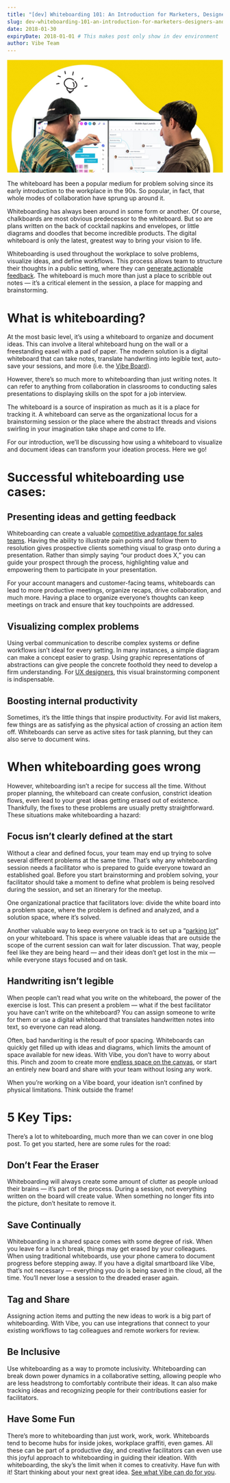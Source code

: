 ```yaml
---
title: "[dev] Whiteboarding 101: An Introduction for Marketers, Designers, and Innovators"
slug: dev-whiteboarding-101-an-introduction-for-marketers-designers-and-innovators
date: 2018-01-30
expiryDate: 2018-01-01 # This makes post only show in dev environment
author: Vibe Team
---
```


![](cover.jpg)

The whiteboard has been a popular medium for problem solving since its early introduction to the workplace in the 90s. So popular, in fact, that whole modes of collaboration have sprung up around it.

Whiteboarding has always been around in some form or another. Of course, chalkboards are most obvious predecessor to the whiteboard. But so are plans written on the back of cocktail napkins and envelopes, or little diagrams and doodles that become incredible products. The digital whiteboard is only the latest, greatest way to bring your vision to life.

Whiteboarding is used throughout the workplace to solve problems, visualize ideas, and define workflows. This process allows team to structure their thoughts in a public setting, where they can [generate actionable feedback](https://www.techstars.com/content/startup-next/effective-whiteboarding-can-enhance-teams-vision-success/). The whiteboard is much more than just a place to scribble out notes — it’s a critical element in the session, a place for mapping and brainstorming.


# What is whiteboarding?

At the most basic level, it’s using a whiteboard to organize and document ideas. This can involve a literal whiteboard hung on the wall or a freestanding easel with a pad of paper. The modern solution is a digital whiteboard that can take notes, translate handwriting into legible text, auto-save your sessions, and more (i.e. the [Vibe Board](https://vibe.us/)).

However, there’s so much more to whiteboarding than just writing notes. It can refer to anything from collaboration in classrooms to conducting sales presentations to displaying skills on the spot for a job interview.

The whiteboard is a source of inspiration as much as it is a place for tracking it. A whiteboard can serve as the organizational locus for a brainstorming session or the place where the abstract threads and visions swirling in your imagination take shape and come to life.

For our introduction, we’ll be discussing how using a whiteboard to visualize and document ideas can transform your ideation process. Here we go!

# Successful whiteboarding use cases:
## Presenting ideas and getting feedback

Whiteboarding can create a valuable [competitive advantage for sales teams](https://corporatevisions.com/why-you-should-be-whiteboarding/). Having the ability to illustrate pain points and follow them to resolution gives prospective clients something visual to grasp onto during a presentation. Rather than simply saying “our product does X,” you can guide your prospect through the process, highlighting value and empowering them to participate in your presentation.

For your account managers and customer-facing teams, whiteboards can lead to more productive meetings, organize recaps, drive collaboration, and much more. Having a place to organize everyone’s thoughts can keep meetings on track and ensure that key touchpoints are addressed.


## Visualizing complex problems

Using verbal communication to describe complex systems or define workflows isn’t ideal for every setting. In many instances, a simple diagram can make a concept easier to grasp. Using graphic representations of abstractions can give people the concrete foothold they need to develop a firm understanding. For [UX designers](https://uxdesign.cc/practical-whiteboarding-for-ux-designers-2329d6e7d254), this visual brainstorming component is indispensable.


## Boosting internal productivity

Sometimes, it’s the little things that inspire productivity. For avid list makers, few things are as satisfying as the physical action of crossing an action item off. Whiteboards can serve as active sites for task planning, but they can also serve to document wins.

# When whiteboarding goes wrong

However, whiteboarding isn’t a recipe for success all the time. Without proper planning, the whiteboard can create confusion, constrict ideation flows, even lead to your great ideas getting erased out of existence. Thankfully, the fixes to these problems are usually pretty straightforward. These situations make whiteboarding a hazard:


## Focus isn’t clearly defined at the start

Without a clear and defined focus, your team may end up trying to solve several different problems at the same time. That’s why any whiteboarding session needs a facilitator who is prepared to guide everyone toward an established goal. Before you start brainstorming and problem solving, your facilitator should take a moment to define what problem is being resolved during the session, and set an itinerary for the meetup.

One organizational practice that facilitators love: divide the white board into a problem space, where the problem is defined and analyzed, and a solution space, where it’s solved.

Another valuable way to keep everyone on track is to set up a “[parking lot](https://officeninjas.com/6-tips-for-rocking-a-whiteboard-in-your-next-meeting/)” on your whiteboard. This space is where valuable ideas that are outside the scope of the current session can wait for later discussion. That way, people feel like they are being heard — and their ideas don’t get lost in the mix — while everyone stays focused and on task.


## Handwriting isn’t legible

When people can’t read what you write on the whiteboard, the power of the exercise is lost.
This can present a problem — what if the best facilitator you have can’t write on the whiteboard? You can assign someone to write for them or use a digital whiteboard that translates handwritten notes into text, so everyone can read along.

Often, bad handwriting is the result of poor spacing. Whiteboards can quickly get filled up with ideas and diagrams, which limits the amount of space available for new ideas. With Vibe, you don’t have to worry about this. Pinch and zoom to create more [endless space on the canvas](https://vibe.us/product/), or start an entirely new board and share with your team without losing any work.

When you’re working on a Vibe board, your ideation isn’t confined by physical limitations. Think outside the frame!

# 5 Key Tips:

There’s a lot to whiteboarding, much more than we can cover in one blog post. To get you started, here are some rules for the road:


## Don’t Fear the Eraser

Whiteboarding will always create some amount of clutter as people unload their brains — it’s part of the process. During a session, not everything written on the board will create value. When something no longer fits into the picture, don’t hesitate to remove it.


## Save Continually

Whiteboarding in a shared space comes with some degree of risk. When you leave for a lunch break, things may get erased by your colleagues. When using traditional whiteboards, use your phone camera to document progress before stepping away. If you have a digital smartboard like Vibe, that’s not necessary — everything you do is being saved in the cloud, all the time. You’ll never lose a session to the dreaded eraser again.


## Tag and Share

Assigning action items and putting the new ideas to work is a big part of whiteboarding. With Vibe, you can use integrations that connect to your existing workflows to tag colleagues and remote workers for review.


## Be Inclusive

Use whiteboarding as a way to promote inclusivity. Whiteboarding can break down power dynamics in a collaborative setting, allowing people who are less headstrong to comfortably contribute their ideas. It can also make tracking ideas and recognizing people for their contributions easier for facilitators.


## Have Some Fun

There’s more to whiteboarding than just work, work, work. Whiteboards tend to become hubs for inside jokes, workplace graffiti, even games. All these can be part of a productive day, and creative facilitators can even use this joyful approach to whiteboarding in guiding their ideation.
With whiteboarding, the sky’s the limit when it comes to creativity. Have fun with it!
Start thinking about your next great idea. [See what Vibe can do for you](https://vibe.us/product/).
